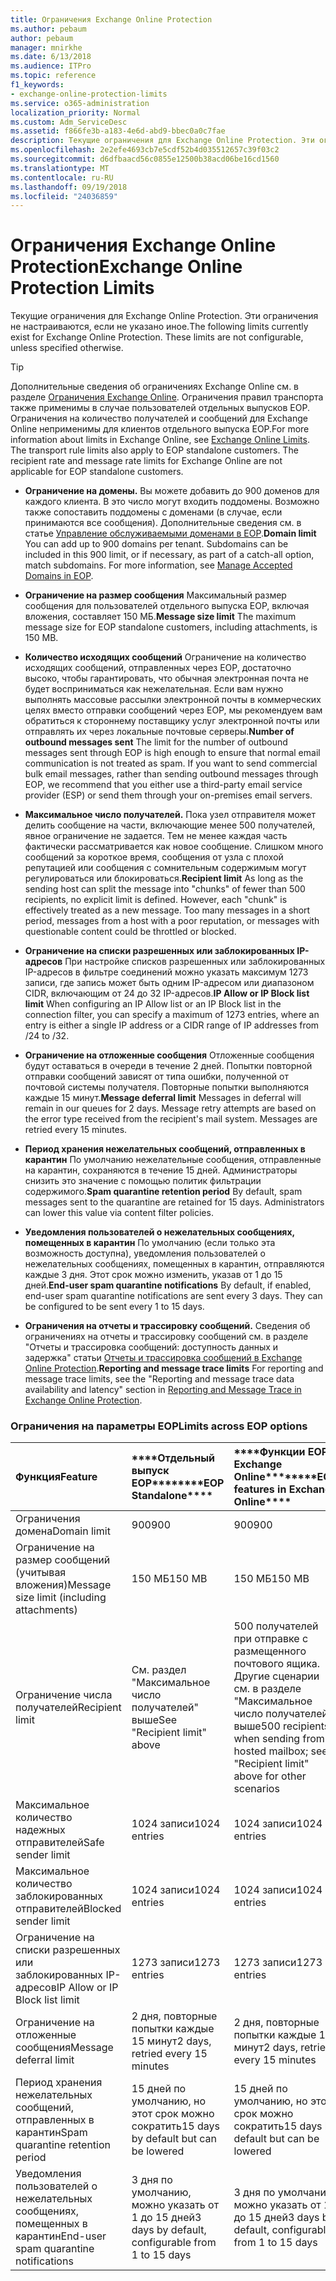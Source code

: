 ```yaml
---
title: Ограничения Exchange Online Protection
ms.author: pebaum
author: pebaum
manager: mnirkhe
ms.date: 6/13/2018
ms.audience: ITPro
ms.topic: reference
f1_keywords:
- exchange-online-protection-limits
ms.service: o365-administration
localization_priority: Normal
ms.custom: Adm_ServiceDesc
ms.assetid: f866fe3b-a183-4e6d-abd9-bbec0a0c7fae
description: Текущие ограничения для Exchange Online Protection. Эти ограничения не настраиваются, если не указано иное.
ms.openlocfilehash: 2e2efe4693cb7e5cdf52b4d035512657c39f03c2
ms.sourcegitcommit: d6dfbaacd56c0855e12500b38acd06be16cd1560
ms.translationtype: MT
ms.contentlocale: ru-RU
ms.lasthandoff: 09/19/2018
ms.locfileid: "24036859"
---
```

# <a name="exchange-online-protection-limits"></a><span data-ttu-id="95705-104">Ограничения Exchange Online Protection</span><span class="sxs-lookup"><span data-stu-id="95705-104">Exchange Online Protection Limits</span></span>

<span data-ttu-id="95705-p102">Текущие ограничения для Exchange Online Protection. Эти ограничения не настраиваются, если не указано иное.</span><span class="sxs-lookup"><span data-stu-id="95705-p102">The following limits currently exist for Exchange Online Protection. These limits are not configurable, unless specified otherwise.</span></span> 
  
> [!TIP]
> <span data-ttu-id="95705-p103">Дополнительные сведения об ограничениях Exchange Online см. в разделе [Ограничения Exchange Online](../exchange-online-service-description/exchange-online-limits.md). Ограничения правил транспорта также применимы в случае пользователей отдельных выпусков EOP. Ограничения на количество получателей и сообщений для Exchange Online неприменимы для клиентов отдельного выпуска EOP.</span><span class="sxs-lookup"><span data-stu-id="95705-p103">For more information about limits in Exchange Online, see [Exchange Online Limits](../exchange-online-service-description/exchange-online-limits.md). The transport rule limits also apply to EOP standalone customers. The recipient rate and message rate limits for Exchange Online are not applicable for EOP standalone customers.</span></span> 
  
- <span data-ttu-id="95705-p104">**Ограничение на домены.** Вы можете добавить до 900 доменов для каждого клиента. В это число могут входить поддомены. Возможно также сопоставить поддомены с доменами (в случае, если принимаются все сообщения). Дополнительные сведения см. в статье [Управление обслуживаемыми доменами в EOP](https://go.microsoft.com/fwlink/p/?LinkId=282239).</span><span class="sxs-lookup"><span data-stu-id="95705-p104">**Domain limit** You can add up to 900 domains per tenant. Subdomains can be included in this 900 limit, or if necessary, as part of a catch-all option, match subdomains. For more information, see [Manage Accepted Domains in EOP](https://go.microsoft.com/fwlink/p/?LinkId=282239).</span></span>
    
- <span data-ttu-id="95705-113">**Ограничение на размер сообщения** Максимальный размер сообщения для пользователей отдельного выпуска EOP, включая вложения, составляет 150 МБ.</span><span class="sxs-lookup"><span data-stu-id="95705-113">**Message size limit** The maximum message size for EOP standalone customers, including attachments, is 150 MB.</span></span> 
    
- <span data-ttu-id="95705-p105">**Количество исходящих сообщений** Ограничение на количество исходящих сообщений, отправленных через EOP, достаточно высоко, чтобы гарантировать, что обычная электронная почта не будет восприниматься как нежелательная. Если вам нужно выполнять массовые рассылки электронной почты в коммерческих целях вместо отправки сообщений через EOP, мы рекомендуем вам обратиться к стороннему поставщику услуг электронной почты или отправлять их через локальные почтовые серверы.</span><span class="sxs-lookup"><span data-stu-id="95705-p105">**Number of outbound messages sent** The limit for the number of outbound messages sent through EOP is high enough to ensure that normal email communication is not treated as spam. If you want to send commercial bulk email messages, rather than sending outbound messages through EOP, we recommend that you either use a third-party email service provider (ESP) or send them through your on-premises email servers.</span></span> 
    
- <span data-ttu-id="95705-p106">**Максимальное число получателей.** Пока узел отправителя может делить сообщение на части, включающие менее 500 получателей, явное ограничение не задается. Тем не менее каждая часть фактически рассматривается как новое сообщение. Слишком много сообщений за короткое время, сообщения от узла с плохой репутацией или сообщения с сомнительным содержимым могут регулироваться или блокироваться.</span><span class="sxs-lookup"><span data-stu-id="95705-p106">**Recipient limit** As long as the sending host can split the message into "chunks" of fewer than 500 recipients, no explicit limit is defined. However, each "chunk" is effectively treated as a new message. Too many messages in a short period, messages from a host with a poor reputation, or messages with questionable content could be throttled or blocked.</span></span> 
    
- <span data-ttu-id="95705-119">**Ограничение на списки разрешенных или заблокированных IP-адресов** При настройке списков разрешенных или заблокированных IP-адресов в фильтре соединений можно указать максимум 1273 записи, где запись может быть одним IP-адресом или диапазоном CIDR, включающим от 24 до 32 IP-адресов.</span><span class="sxs-lookup"><span data-stu-id="95705-119">**IP Allow or IP Block list limit** When configuring an IP Allow list or an IP Block list in the connection filter, you can specify a maximum of 1273 entries, where an entry is either a single IP address or a CIDR range of IP addresses from /24 to /32.</span></span> 
    
- <span data-ttu-id="95705-p107">**Ограничение на отложенные сообщения** Отложенные сообщения будут оставаться в очереди в течение 2 дней. Попытки повторной отправки сообщений зависят от типа ошибки, полученной от почтовой системы получателя. Повторные попытки выполняются каждые 15 минут.</span><span class="sxs-lookup"><span data-stu-id="95705-p107">**Message deferral limit** Messages in deferral will remain in our queues for 2 days. Message retry attempts are based on the error type received from the recipient's mail system. Messages are retried every 15 minutes.</span></span> 
    
- <span data-ttu-id="95705-p108">**Период хранения нежелательных сообщений, отправленных в карантин** По умолчанию нежелательные сообщения, отправленные на карантин, сохраняются в течение 15 дней. Администраторы снизить это значение с помощью политик фильтрации содержимого.</span><span class="sxs-lookup"><span data-stu-id="95705-p108">**Spam quarantine retention period** By default, spam messages sent to the quarantine are retained for 15 days. Administrators can lower this value via content filter policies.</span></span> 
    
- <span data-ttu-id="95705-p109">**Уведомления пользователей о нежелательных сообщениях, помещенных в карантин** По умолчанию (если только эта возможность доступна), уведомления пользователей о нежелательных сообщениях, помещенных в карантин, отправляются каждые 3 дня. Этот срок можно изменить, указав от 1 до 15 дней.</span><span class="sxs-lookup"><span data-stu-id="95705-p109">**End-user spam quarantine notifications** By default, if enabled, end-user spam quarantine notifications are sent every 3 days. They can be configured to be sent every 1 to 15 days.</span></span> 
    
- <span data-ttu-id="95705-127">**Ограничения на отчеты и трассировку сообщений.** Сведения об ограничениях на отчеты и трассировку сообщений см. в разделе "Отчеты и трассировка сообщений: доступность данных и задержка" статьи [Отчеты и трассировка сообщений в Exchange Online Protection](https://go.microsoft.com/fwlink/?LinkId=394248).</span><span class="sxs-lookup"><span data-stu-id="95705-127">**Reporting and message trace limits** For reporting and message trace limits, see the "Reporting and message trace data availability and latency" section in [Reporting and Message Trace in Exchange Online Protection](https://go.microsoft.com/fwlink/?LinkId=394248).</span></span>
    
### <a name="limits-across-eop-options"></a><span data-ttu-id="95705-128">Ограничения на параметры EOP</span><span class="sxs-lookup"><span data-stu-id="95705-128">Limits across EOP options</span></span>

|<span data-ttu-id="95705-129">**Функция**</span><span class="sxs-lookup"><span data-stu-id="95705-129">**Feature**</span></span>|<span data-ttu-id="95705-130">\*\*\*\*Отдельный выпуск EOP\*\*\*\*</span><span class="sxs-lookup"><span data-stu-id="95705-130">\*\*\*\*EOP Standalone\*\*\*\*</span></span>|<span data-ttu-id="95705-131">\*\*\*\*Функции EOP в Exchange Online\*\*\*\*</span><span class="sxs-lookup"><span data-stu-id="95705-131">\*\*\*\*EOP features in Exchange Online\*\*\*\*</span></span>|<span data-ttu-id="95705-132">\*\*\*\*Клиентская лицензия Exchange Enterprise CAL со службами\*\*\*\*</span><span class="sxs-lookup"><span data-stu-id="95705-132">\*\*\*\*Exchange Enterprise CAL with Services\*\*\*\*</span></span>|
|:-----|:-----|:-----|:-----|
|<span data-ttu-id="95705-133">Ограничения домена</span><span class="sxs-lookup"><span data-stu-id="95705-133">Domain limit</span></span>  <br/> |<span data-ttu-id="95705-134">900</span><span class="sxs-lookup"><span data-stu-id="95705-134">900</span></span>  <br/> |<span data-ttu-id="95705-135">900</span><span class="sxs-lookup"><span data-stu-id="95705-135">900</span></span>  <br/> |<span data-ttu-id="95705-136">900</span><span class="sxs-lookup"><span data-stu-id="95705-136">900</span></span>  <br/> |
|<span data-ttu-id="95705-137">Ограничение на размер сообщений (учитывая вложения)</span><span class="sxs-lookup"><span data-stu-id="95705-137">Message size limit (including attachments)</span></span>  <br/> |<span data-ttu-id="95705-138">150 МБ</span><span class="sxs-lookup"><span data-stu-id="95705-138">150 MB</span></span>  <br/> |<span data-ttu-id="95705-139">150 МБ</span><span class="sxs-lookup"><span data-stu-id="95705-139">150 MB</span></span>  <br/> |<span data-ttu-id="95705-140">150 МБ</span><span class="sxs-lookup"><span data-stu-id="95705-140">150 MB</span></span>  <br/> |
|<span data-ttu-id="95705-141">Ограничение числа получателей</span><span class="sxs-lookup"><span data-stu-id="95705-141">Recipient limit</span></span>  <br/> |<span data-ttu-id="95705-142">См. раздел "Максимальное число получателей" выше</span><span class="sxs-lookup"><span data-stu-id="95705-142">See "Recipient limit" above</span></span>  <br/> |<span data-ttu-id="95705-143">500 получателей при отправке с размещенного почтового ящика. Другие сценарии см. в разделе "Максимальное число получателей" выше</span><span class="sxs-lookup"><span data-stu-id="95705-143">500 recipients when sending from a hosted mailbox; see "Recipient limit" above for other scenarios</span></span>  <br/> |<span data-ttu-id="95705-144">См. раздел "Максимальное число получателей" выше</span><span class="sxs-lookup"><span data-stu-id="95705-144">See "Recipient limit" above</span></span>  <br/> |
|<span data-ttu-id="95705-145">Максимальное количество надежных отправителей</span><span class="sxs-lookup"><span data-stu-id="95705-145">Safe sender limit</span></span>  <br/> |<span data-ttu-id="95705-146">1024 записи</span><span class="sxs-lookup"><span data-stu-id="95705-146">1024 entries</span></span>  <br/> |<span data-ttu-id="95705-147">1024 записи</span><span class="sxs-lookup"><span data-stu-id="95705-147">1024 entries</span></span>  <br/> ||
|<span data-ttu-id="95705-148">Максимальное количество заблокированных отправителей</span><span class="sxs-lookup"><span data-stu-id="95705-148">Blocked sender limit</span></span>  <br/> |<span data-ttu-id="95705-149">1024 записи</span><span class="sxs-lookup"><span data-stu-id="95705-149">1024 entries</span></span>  <br/> |<span data-ttu-id="95705-150">1024 записи</span><span class="sxs-lookup"><span data-stu-id="95705-150">1024 entries</span></span>  <br/> ||
|<span data-ttu-id="95705-151">Ограничение на списки разрешенных или заблокированных IP-адресов</span><span class="sxs-lookup"><span data-stu-id="95705-151">IP Allow or IP Block list limit</span></span>  <br/> |<span data-ttu-id="95705-152">1273 записи</span><span class="sxs-lookup"><span data-stu-id="95705-152">1273 entries</span></span>  <br/> |<span data-ttu-id="95705-153">1273 записи</span><span class="sxs-lookup"><span data-stu-id="95705-153">1273 entries</span></span>  <br/> |<span data-ttu-id="95705-154">1273 записи</span><span class="sxs-lookup"><span data-stu-id="95705-154">1273 entries</span></span>  <br/> |
|<span data-ttu-id="95705-155">Ограничение на отложенные сообщения</span><span class="sxs-lookup"><span data-stu-id="95705-155">Message deferral limit</span></span>  <br/> |<span data-ttu-id="95705-156">2 дня, повторные попытки каждые 15 минут</span><span class="sxs-lookup"><span data-stu-id="95705-156">2 days, retried every 15 minutes</span></span>  <br/> |<span data-ttu-id="95705-157">2 дня, повторные попытки каждые 15 минут</span><span class="sxs-lookup"><span data-stu-id="95705-157">2 days, retried every 15 minutes</span></span>  <br/> |<span data-ttu-id="95705-158">2 дня, повторные попытки каждые 15 минут</span><span class="sxs-lookup"><span data-stu-id="95705-158">2 days, retried every 15 minutes</span></span>  <br/> |
|<span data-ttu-id="95705-159">Период хранения нежелательных сообщений, отправленных в карантин</span><span class="sxs-lookup"><span data-stu-id="95705-159">Spam quarantine retention period</span></span>  <br/> |<span data-ttu-id="95705-160">15 дней по умолчанию, но этот срок можно сократить</span><span class="sxs-lookup"><span data-stu-id="95705-160">15 days by default but can be lowered</span></span>  <br/> |<span data-ttu-id="95705-161">15 дней по умолчанию, но этот срок можно сократить</span><span class="sxs-lookup"><span data-stu-id="95705-161">15 days by default but can be lowered</span></span>  <br/> |<span data-ttu-id="95705-162">15 дней по умолчанию, но этот срок можно сократить</span><span class="sxs-lookup"><span data-stu-id="95705-162">15 days by default but can be lowered</span></span>  <br/> |
|<span data-ttu-id="95705-163">Уведомления пользователей о нежелательных сообщениях, помещенных в карантин</span><span class="sxs-lookup"><span data-stu-id="95705-163">End-user spam quarantine notifications</span></span>  <br/> |<span data-ttu-id="95705-164">3 дня по умолчанию, можно указать от 1 до 15 дней</span><span class="sxs-lookup"><span data-stu-id="95705-164">3 days by default, configurable from 1 to 15 days</span></span>  <br/> |<span data-ttu-id="95705-165">3 дня по умолчанию, можно указать от 1 до 15 дней</span><span class="sxs-lookup"><span data-stu-id="95705-165">3 days by default, configurable from 1 to 15 days</span></span>  <br/> |<span data-ttu-id="95705-166">3 дня по умолчанию, можно указать от 1 до 15 дней</span><span class="sxs-lookup"><span data-stu-id="95705-166">3 days by default, configurable from 1 to 15 days</span></span>  <br/> |
   


